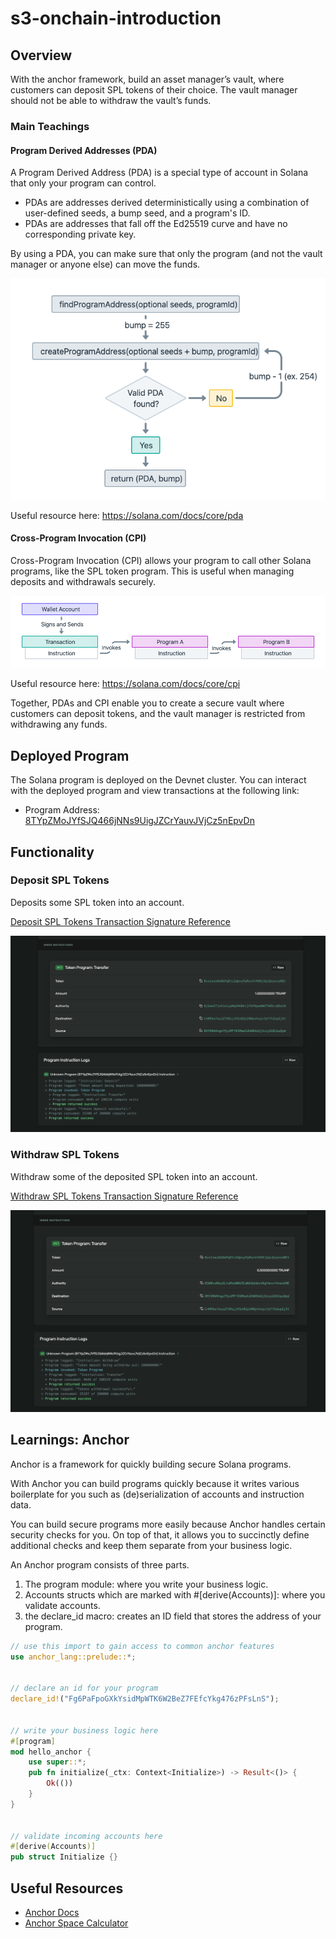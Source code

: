 # s3-onchain-introduction

## Overview 

With the anchor framework, build an asset manager’s vault, where customers can deposit SPL tokens of their choice. The vault manager should not be able to withdraw the vault’s funds.

### Main Teachings

#### Program Derived Addresses (PDA)

A Program Derived Address (PDA) is a special type of account in Solana that only your program can control.

- PDAs are addresses derived deterministically using a combination of user-defined seeds, a bump seed, and a program's ID.
- PDAs are addresses that fall off the Ed25519 curve and have no corresponding private key.

 By using a PDA, you can make sure that only the program (and not the vault manager or anyone else) can move the funds.

![pda](/s3-onchain-introduction/images/pda.png)

Useful resource here: https://solana.com/docs/core/pda

#### Cross-Program Invocation (CPI)

Cross-Program Invocation (CPI) allows your program to call other Solana programs, like the SPL token program. This is useful when managing deposits and withdrawals securely.

![cpi](/s3-onchain-introduction/images/cpi.png)


Useful resource here: https://solana.com/docs/core/cpi

Together, PDAs and CPI enable you to create a secure vault where customers can deposit tokens, and the vault manager is restricted from withdrawing any funds.

## Deployed Program

The Solana program is deployed on the Devnet cluster. You can interact with the deployed program and view transactions at the following link:

- Program Address: [8TYpZMoJYfSJQ466jNNs9UigJZCrYauvJVjCz5nEpvDn](https://explorer.solana.com/address/8TYpZMoJYfSJQ466jNNs9UigJZCrYauvJVjCz5nEpvDn?cluster=devnet)

## Functionality

### Deposit SPL Tokens

Deposits some SPL token into an account.

[Deposit SPL Tokens Transaction Signature Reference](https://explorer.solana.com/tx/4hasrGHPSCX8XHsNfJXRr2sMaiuN1VCyrRt3YCuaRcwuZ2EXfMt8Wq95jW4yrnMmtZRrfwi6fmasTsoWEyRABncZ?cluster=devnet)

![deposit-spl](/s3-onchain-introduction/images/deposit.png)

### Withdraw SPL Tokens

Withdraw some of the deposited SPL token into an account.

[Withdraw SPL Tokens Transaction Signature Reference](https://explorer.solana.com/tx/2MDbB5KnTtfs6Qni4DAcitD3kNZ1G514cfaaJ1LV9UJNozRzN1k2S17e1Tnb8wWme86XFunuK9qJze5X33wymYcR?cluster=devnet)

![withdraw-spl](/s3-onchain-introduction/images/withdraw.png)


## Learnings: Anchor

Anchor is a framework for quickly building secure Solana programs.

With Anchor you can build programs quickly because it writes various boilerplate for you such as (de)serialization of accounts and instruction data.

You can build secure programs more easily because Anchor handles certain security checks for you. On top of that, it allows you to succinctly define additional checks and keep them separate from your business logic.

An Anchor program consists of three parts.

1. The program module: where you write your business logic.
2. Accounts structs which are marked with #[derive(Accounts)]: where you validate accounts.
3. the declare_id macro: creates an ID field that stores the address of your program.

```rust
// use this import to gain access to common anchor features
use anchor_lang::prelude::*;


// declare an id for your program
declare_id!("Fg6PaFpoGXkYsidMpWTK6W2BeZ7FEfcYkg476zPFsLnS");


// write your business logic here
#[program]
mod hello_anchor {
    use super::*;
    pub fn initialize(_ctx: Context<Initialize>) -> Result<()> {
        Ok(())
    }
}


// validate incoming accounts here
#[derive(Accounts)]
pub struct Initialize {}
```

## Useful Resources

- [Anchor Docs](https://www.anchor-lang.com/docs/high-level-overview)
- [Anchor Space Calculator](https://anchorspace.vercel.app/)
